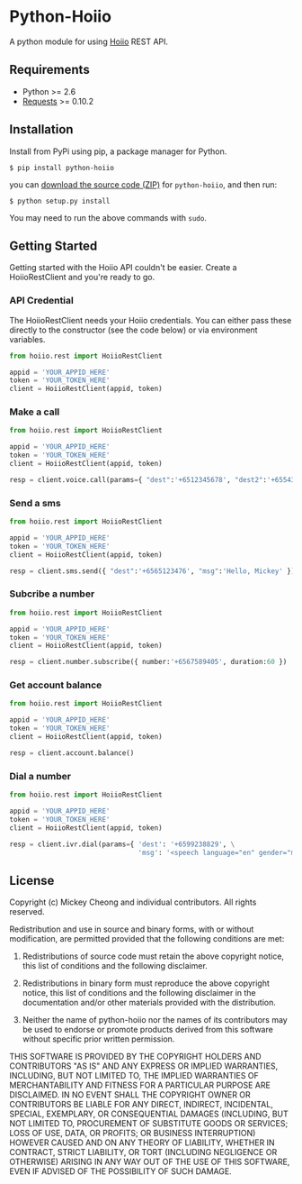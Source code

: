 # Python-Hoiio

A python module for using [Hoiio](http://developer.hoiio.com/ "Hoiio for Developers") REST API.

## Requirements

* Python >= 2.6
* [Requests](https://github.com/kennethreitz/requests "Requests") >= 0.10.2 

## Installation

Install from PyPi using pip, a package manager for Python.

```terminal    
$ pip install python-hoiio
```   
   
you can [download the source code (ZIP)](https://github.com/mickeyckm/python-hoiio/zipball/master "python-hoiio source code") for `python-hoiio`, and then run:

```terminal
$ python setup.py install
```

You may need to run the above commands with `sudo`.

## Getting Started

Getting started with the Hoiio API couldn't be easier. Create a HoiioRestClient and you're ready to go.

### API Credential

The HoiioRestClient needs your Hoiio credentials. You can either pass these directly to the constructor (see the code below) or via environment variables.

```python
from hoiio.rest import HoiioRestClient

appid = 'YOUR_APPID_HERE'
token = 'YOUR_TOKEN_HERE'
client = HoiioRestClient(appid, token)
```

### Make a call

```python
from hoiio.rest import HoiioRestClient

appid = 'YOUR_APPID_HERE'
token = 'YOUR_TOKEN_HERE'
client = HoiioRestClient(appid, token)

resp = client.voice.call(params={ "dest":'+6512345678', "dest2":'+6554326547', "caller_id":'Mickey Cheong' })
```


### Send a sms

```python
from hoiio.rest import HoiioRestClient

appid = 'YOUR_APPID_HERE'
token = 'YOUR_TOKEN_HERE'
client = HoiioRestClient(appid, token)

resp = client.sms.send({ "dest":'+6565123476', "msg":'Hello, Mickey' })
```

### Subcribe a number

```python
from hoiio.rest import HoiioRestClient

appid = 'YOUR_APPID_HERE'
token = 'YOUR_TOKEN_HERE'
client = HoiioRestClient(appid, token)

resp = client.number.subscribe({ number:'+6567589405', duration:60 })
```

### Get account balance

```python
from hoiio.rest import HoiioRestClient

appid = 'YOUR_APPID_HERE'
token = 'YOUR_TOKEN_HERE'
client = HoiioRestClient(appid, token)

resp = client.account.balance()
```

### Dial a number

```python
from hoiio.rest import HoiioRestClient

appid = 'YOUR_APPID_HERE'
token = 'YOUR_TOKEN_HERE'
client = HoiioRestClient(appid, token)

resp = client.ivr.dial(params={ 'dest': '+6599238829', \
                                'msg': '<speech language="en" gender="male">Hello World</speech>' })
```

## License

Copyright (c) Mickey Cheong and individual contributors.
All rights reserved.
 
Redistribution and use in source and binary forms, with or without modification,
are permitted provided that the following conditions are met:
 
1. Redistributions of source code must retain the above copyright notice, 
       this list of conditions and the following disclaimer.
    
2. Redistributions in binary form must reproduce the above copyright 
       notice, this list of conditions and the following disclaimer in the
       documentation and/or other materials provided with the distribution.
 
3. Neither the name of python-hoiio nor the names of its contributors
       may be used to endorse or promote products derived from this software
       without specific prior written permission.
 
THIS SOFTWARE IS PROVIDED BY THE COPYRIGHT HOLDERS AND CONTRIBUTORS "AS IS" AND
ANY EXPRESS OR IMPLIED WARRANTIES, INCLUDING, BUT NOT LIMITED TO, THE IMPLIED
WARRANTIES OF MERCHANTABILITY AND FITNESS FOR A PARTICULAR PURPOSE ARE
DISCLAIMED. IN NO EVENT SHALL THE COPYRIGHT OWNER OR CONTRIBUTORS BE LIABLE FOR
ANY DIRECT, INDIRECT, INCIDENTAL, SPECIAL, EXEMPLARY, OR CONSEQUENTIAL DAMAGES
(INCLUDING, BUT NOT LIMITED TO, PROCUREMENT OF SUBSTITUTE GOODS OR SERVICES;
LOSS OF USE, DATA, OR PROFITS; OR BUSINESS INTERRUPTION) HOWEVER CAUSED AND ON
ANY THEORY OF LIABILITY, WHETHER IN CONTRACT, STRICT LIABILITY, OR TORT
(INCLUDING NEGLIGENCE OR OTHERWISE) ARISING IN ANY WAY OUT OF THE USE OF THIS
SOFTWARE, EVEN IF ADVISED OF THE POSSIBILITY OF SUCH DAMAGE.




